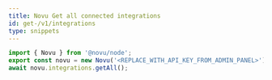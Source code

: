 ```yaml
---
title: Novu Get all connected integrations
id: get-/v1/integrations
type: snippets
---
```


```javascript label=Node.js
import { Novu } from '@novu/node';  
export const novu = new Novu('<REPLACE_WITH_API_KEY_FROM_ADMIN_PANEL>');
await novu.integrations.getAll();
```